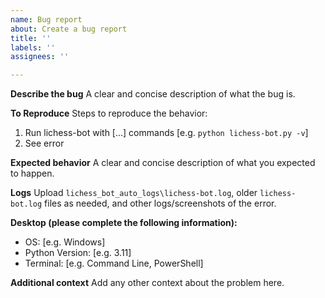 ```yaml
---
name: Bug report
about: Create a bug report
title: ''
labels: ''
assignees: ''

---
```


**Describe the bug**
A clear and concise description of what the bug is.

**To Reproduce**
Steps to reproduce the behavior:
1. Run lichess-bot with [...] commands [e.g. `python lichess-bot.py -v`]
2. See error

**Expected behavior**
A clear and concise description of what you expected to happen.

**Logs**
Upload `lichess_bot_auto_logs\lichess-bot.log`, older `lichess-bot.log` files as needed, and other logs/screenshots of the error.

**Desktop (please complete the following information):**
 - OS: [e.g. Windows]
 - Python Version: [e.g. 3.11]
 - Terminal: [e.g. Command Line, PowerShell]

**Additional context**
Add any other context about the problem here.
